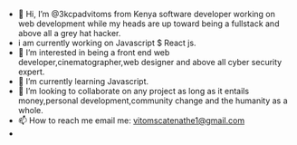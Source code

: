 - 👋 Hi, I’m @3kcpadvitoms from Kenya software developer working on web development while my heads are up toward being a fullstack and above all a grey hat hacker.
- i am currently working on Javascript $ React js.
- 👀 I’m interested in being a front end web developer,cinematographer,web designer and above all cyber security expert.
- 🌱 I’m currently learning Javascript.
- 💞️ I’m looking to collaborate on any project as long as it entails money,personal development,community change and the humanity as a whole.
- 📫 How to reach me email me: vitomscatenathe1@gmail.com
-       

<!---
3kcpadvitoms/3kcpadvitoms is a ✨ special ✨ repository because its `README.md` (this file) appears on your GitHub profile.
You can click the Preview link to take a look at your changes.
--->
